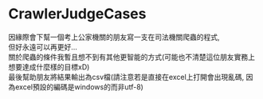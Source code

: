 # CrawlerJudgeCases

因緣際會下幫一個考上公家機關的朋友寫一支在司法機關爬蟲的程式,  
但好永遠可以再更好...  
關於爬蟲的條件我暫且想不到有其他更智能的方式(可能也不清楚這位朋友實務上想要達成什麼樣的目標xD)  
最後幫助朋友將結果輸出為csv檔(請注意若是直接在excel上打開會出現亂碼, 因為excel預設的編碼是windows的而非utf-8)  
